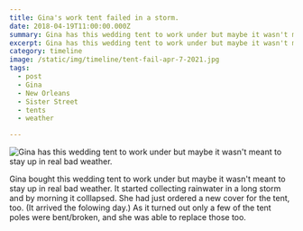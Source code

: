 ```yaml
---
title: Gina's work tent failed in a storm.
date: 2018-04-19T11:00:00.000Z
summary: Gina has this wedding tent to work under but maybe it wasn't meant to stay up in real bad weather.
excerpt: Gina has this wedding tent to work under but maybe it wasn't meant to stay up in real bad weather.
category: timeline
image: /static/img/timeline/tent-fail-apr-7-2021.jpg
tags:
  - post 
  - Gina
  - New Orleans
  - Sister Street
  - tents
  - weather

---
```


![Gina has this wedding tent to work under but maybe it wasn't meant to stay up in real bad weather.](/static/img/timeline/tent-fail-apr-7-2021.jp "Gina has this wedding tent to work under but maybe it wasn't meant to stay up in real bad weather.")

Gina bought this wedding tent to work under but maybe it wasn't meant to stay up in real bad weather. It started collecting rainwater in a long storm and by morning it colllapsed. She had just ordered a new cover for the tent, too. (It arrived the folowing day.) As it turned out only a few of the tent poles were bent/broken, and she was able to replace those too.